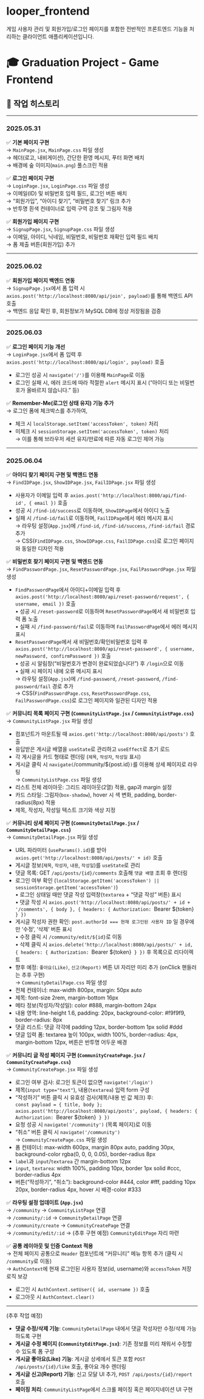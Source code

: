 # looper_frontend  
게임 사용자 관리 및 회원가입/로그인 페이지를 포함한 전반적인 프론트엔드 기능을 처리하는 클라이언트 애플리케이션입니다.

# 🎓 Graduation Project - Game Frontend

## 📅 작업 히스토리

---

### 2025.05.31

✅ **기본 페이지 구현**  
→ `MainPage.jsx`, `MainPage.css` 파일 생성  
→ 헤더(로고, 내비게이션), 간단한 환영 메시지, 푸터 화면 배치  
→ 배경에 숲 이미지(`main.png`) 풀스크린 적용  

✅ **로그인 페이지 구현**  
→ `LoginPage.jsx`, `LoginPage.css` 파일 생성  
→ 이메일(ID) 및 비밀번호 입력 필드, 로그인 버튼 배치  
→ “회원가입”, “아이디 찾기”, “비밀번호 찾기” 링크 추가  
→ 반투명 흰색 컨테이너로 입력 구역 강조 및 그림자 적용  

✅ **회원가입 페이지 구현**  
→ `SignupPage.jsx`, `SignupPage.css` 파일 생성  
→ 이메일, 아이디, 닉네임, 비밀번호, 비밀번호 재확인 입력 필드 배치  
→ 폼 제출 버튼(회원가입) 추가  

---

### 2025.06.02

✅ **회원가입 페이지 백엔드 연동**  
→ `SignupPage.jsx`에서 폼 입력 시 `axios.post('http://localhost:8080/api/join', payload)`를 통해 백엔드 API 호출  
→ 백엔드 응답 확인 후, 회원정보가 MySQL DB에 정상 저장됨을 검증  

---

### 2025.06.03

✅ **로그인 페이지 기능 개선**  
→ `LoginPage.jsx`에서 폼 입력 후 `axios.post('http://localhost:8080/api/login', payload)` 호출  
  - 로그인 성공 시 `navigate('/')`를 이용해 `MainPage`로 이동  
  - 로그인 실패 시, 에러 코드에 따라 적절한 `alert` 메시지 표시 (“아이디 또는 비밀번호가 올바르지 않습니다.” 등)  

✅ **Remember-Me(로그인 상태 유지) 기능 추가**  
→ 로그인 폼에 체크박스를 추가하여,  
  - 체크 시 `localStorage.setItem('accessToken', token)` 처리  
  - 미체크 시 `sessionStorage.setItem('accessToken', token)` 처리  
  → 이를 통해 브라우저 세션 유지/만료에 따른 자동 로그인 제어 가능  

---

### 2025.06.04

✅ **아이디 찾기 페이지 구현 및 백엔드 연동**  
→ `FindIDPage.jsx`, `ShowIDPage.jsx`, `FailIDPage.jsx` 파일 생성  
  - 사용자가 이메일 입력 후 `axios.post('http://localhost:8080/api/find-id', { email })` 호출  
  - 성공 시 `/find-id/success`로 이동하며, `ShowIDPage`에서 아이디 노출  
  - 실패 시 `/find-id/fail`로 이동하며, `FailIDPage`에서 에러 메시지 표시  
→ 라우팅 설정(`App.jsx`)에 `/find-id`, `/find-id/success`, `/find-id/fail` 경로 추가  
→ CSS(`FindIDPage.css`, `ShowIDPage.css`, `FailIDPage.css`)로 로그인 페이지와 동일한 디자인 적용  

✅ **비밀번호 찾기 페이지 구현 및 백엔드 연동**  
→ `FindPasswordPage.jsx`, `ResetPasswordPage.jsx`, `FailPasswordPage.jsx` 파일 생성  
  - `FindPasswordPage`에서 아이디+이메일 입력 후 `axios.post('http://localhost:8080/api/reset-password/request', { username, email })` 호출  
    • 성공 시 `/reset-password`로 이동하며 `ResetPasswordPage`에서 새 비밀번호 입력 폼 노출  
    • 실패 시 `/find-password/fail`로 이동하며 `FailPasswordPage`에서 에러 메시지 표시  
  - `ResetPasswordPage`에서 새 비밀번호/확인비밀번호 입력 후 `axios.post('http://localhost:8080/api/reset-password', { username, newPassword, confirmPassword })` 호출  
    • 성공 시 알림창(“비밀번호가 변경이 완료되었습니다!”) 후 `/login`으로 이동  
    • 실패 시 페이지 내에 오류 메시지 표시  
→ 라우팅 설정(`App.jsx`)에 `/find-password`, `/reset-password`, `/find-password/fail` 경로 추가  
→ CSS(`FindPasswordPage.css`, `ResetPasswordPage.css`, `FailPasswordPage.css`)로 로그인 페이지와 일관된 디자인 적용  


✅ **커뮤니티 목록 페이지 구현 (`CommunityListPage.jsx` / `CommunityListPage.css`)**  
→ `CommunityListPage.jsx` 파일 생성  
  - 컴포넌트가 마운트될 때 `axios.get('http://localhost:8080/api/posts')` 호출  
  - 응답받은 게시글 배열을 `useState`로 관리하고 `useEffect`로 초기 로드  
  - 각 게시글을 카드 형태로 렌더링 (`제목`, `작성자`, `작성일` 표시)  
  - 게시글 클릭 시 `navigate(`/community/${post.id}`)`를 이용해 상세 페이지로 라우팅  
→ `CommunityListPage.css` 파일 생성  
  - 리스트 전체 레이아웃: 그리드 레이아웃(2열) 적용, gap과 margin 설정  
  - 카드 스타일: 그림자(`box-shadow`), hover 시 색 변화, padding, border-radius(8px) 적용  
  - 제목, 작성자, 작성일 텍스트 크기와 색상 지정  

✅ **커뮤니티 상세 페이지 구현 (`CommunityDetailPage.jsx` / `CommunityDetailPage.css`)**  
→ `CommunityDetailPage.jsx` 파일 생성  
  - URL 파라미터 (`useParams().id`)를 받아 `axios.get('http://localhost:8080/api/posts/' + id)` 호출  
  - 게시글 정보(`제목`, `작성자`, `내용`, `작성일`)를 `useState`로 관리  
  - 댓글 목록: GET `/api/posts/{id}/comments` 호출해 `댓글 배열` 조회 후 렌더링  
  - 로그인 여부 확인 (`localStorage.getItem('accessToken') || sessionStorage.getItem('accessToken')`)  
   • 로그인 상태일 때만 댓글 작성 입력창(`textarea` + “댓글 작성” 버튼) 표시  
   • 댓글 작성 시 `axios.post('http://localhost:8080/api/posts/' + id + '/comments', { body }, { headers: { Authorization: `Bearer ${token}` } })`  
  - 게시글 작성자 권한 확인: `post.authorId === 현재 로그인된 사용자 ID` 일 경우에만 ‘수정’, ‘삭제’ 버튼 표시  
   • 수정 클릭 시 `/community/edit/${id}`로 이동  
   • 삭제 클릭 시 `axios.delete('http://localhost:8080/api/posts/' + id, { headers: { Authorization: `Bearer ${token}` } })` 후 목록으로 리다이렉트  
  - 향후 예정: `좋아요(Like)`, `신고(Report)` 버튼 UI 자리만 미리 추가 (onClick 핸들러는 추후 구현)  
→ `CommunityDetailPage.css` 파일 생성  
  - 전체 컨테이너: max-width 800px, margin: 50px auto  
  - 제목: font-size 2rem, margin-bottom 16px  
  - 메타 정보(작성자/작성일): color #888, margin-bottom 24px  
  - 내용 영역: line-height 1.6, padding: 20px, background-color: #f9f9f9, border-radius: 8px  
  - 댓글 리스트: 댓글 각각에 padding 12px, border-bottom 1px solid #ddd  
  - 댓글 입력 폼: textarea 높이 100px, width 100%,	border-radius: 4px, margin-bottom 12px, 버튼은 반투명 어두운 배경  

✅ **커뮤니티 글 작성 페이지 구현 (`CommunityCreatePage.jsx` / `CommunityCreatePage.css`)**  
→ `CommunityCreatePage.jsx` 파일 생성  
  - 로그인 여부 검사: 로그인 토큰이 없으면 `navigate('/login')`  
  - 제목(`input type="text"`), 내용(`textarea`) 입력 form 구성  
  - “작성하기” 버튼 클릭 시 유효성 검사(제목/내용 빈 값 체크) 후:  
   `const payload = { title, body };`
   `axios.post('http://localhost:8080/api/posts', payload, { headers: { Authorization: `Bearer ${token}` } })`  
   - 요청 성공 시 `navigate('/community')` (목록 페이지)로 이동  
  - “취소” 버튼 클릭 시 `navigate('/community')`  
→ `CommunityCreatePage.css` 파일 생성  
  - 폼 컨테이너: max-width 600px, margin 80px auto, padding 30px, background-color rgba(0, 0, 0, 0.05), border-radius 8px  
  - `label`과 `input`/`textarea` 간 margin-bottom 12px  
  - `input`, `textarea`: width 100%, padding 10px, border 1px solid #ccc, border-radius 4px  
  - 버튼(“작성하기”, “취소”): background-color #444, color #fff, padding 10px 20px, border-radius 4px, hover 시 배경-color #333  

✅ **라우팅 설정 업데이트 (`App.jsx`)**  
→ `/community` → `CommunityListPage` 연결  
→ `/community/:id` → `CommunityDetailPage` 연결  
→ `/community/create` → `CommunityCreatePage` 연결  
→ `/community/edit/:id` → (추후 구현 예정) `CommunityEditPage` 자리 마련  

✅ **공통 레이아웃 및 인증 Context 적용**  
→ 전체 페이지 공통으로 `Header` 컴포넌트에 “커뮤니티” 메뉴 항목 추가 (클릭 시 `/community`로 이동)  
→ `AuthContext`에 현재 로그인된 사용자 정보(id, username)와 `accessToken` 저장 로직 보강  
  - 로그인 시 `AuthContext.setUser({ id, username })` 호출  
  - 로그아웃 시 `AuthContext.clear()`  

---

(추후 작업 예정)  
- **댓글 수정/삭제 기능**: `CommunityDetailPage` 내에서 댓글 작성자만 수정/삭제 가능하도록 구현  
- **게시글 수정 페이지 (`CommunityEditPage.jsx`)**: 기존 정보를 미리 채워서 수정할 수 있도록 폼 구성  
- **게시글 좋아요(Like) 기능**: 게시글 상세에서 토큰 포함 `POST /api/posts/{id}/like` 호출, 좋아요 개수 렌더링  
- **게시글 신고(Report) 기능**: 신고 모달 UI 추가, `POST /api/posts/{id}/report` 호출  
- **페이징 처리**: `CommunityListPage`에서 스크롤 페이징 혹은 페이지네이션 UI 구현  



